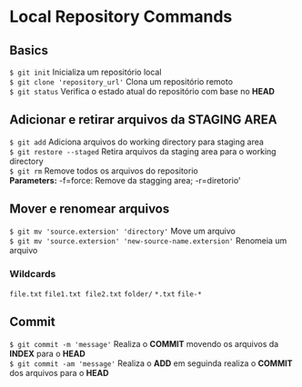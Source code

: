 # Local Repository Commands

## Basics
`$ git init` Inicializa um repositório local  
`$ git clone 'repository_url'` Clona um repositório remoto  
`$ git status` Verifica o estado atual do repositório com base no **HEAD**  

## Adicionar e retirar arquivos da **STAGING AREA**  
`$ git add` Adiciona arquivos do working directory para staging area  
`$ git restore --staged` Retira arquivos da staging area para o working directory  
`$ git rm` Remove todos os arquivos do repositorio  
    **Parameters:** -f=force: Remove da stagging area; -r=diretorio'  

## Mover e renomear arquivos  
`$ git mv 'source.extersion' 'directory'` Move um arquivo  
`$ git mv 'source.extersion' 'new-source-name.extersion'` Renomeia um arquivo  

### Wildcards
`file.txt` `file1.txt file2.txt` `folder/` `*.txt` `file-*`

## Commit
`$ git commit -m 'message'` Realiza o **COMMIT** movendo os arquivos da **INDEX** para o **HEAD**  
`$ git commit -am 'message'` Realiza o **ADD** em seguinda realiza o **COMMIT** dos arquivos para o **HEAD**  